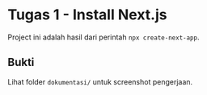 # Tugas 1 - Install Next.js

Project ini adalah hasil dari perintah `npx create-next-app`.

## Bukti
Lihat folder `dokumentasi/` untuk screenshot pengerjaan.
